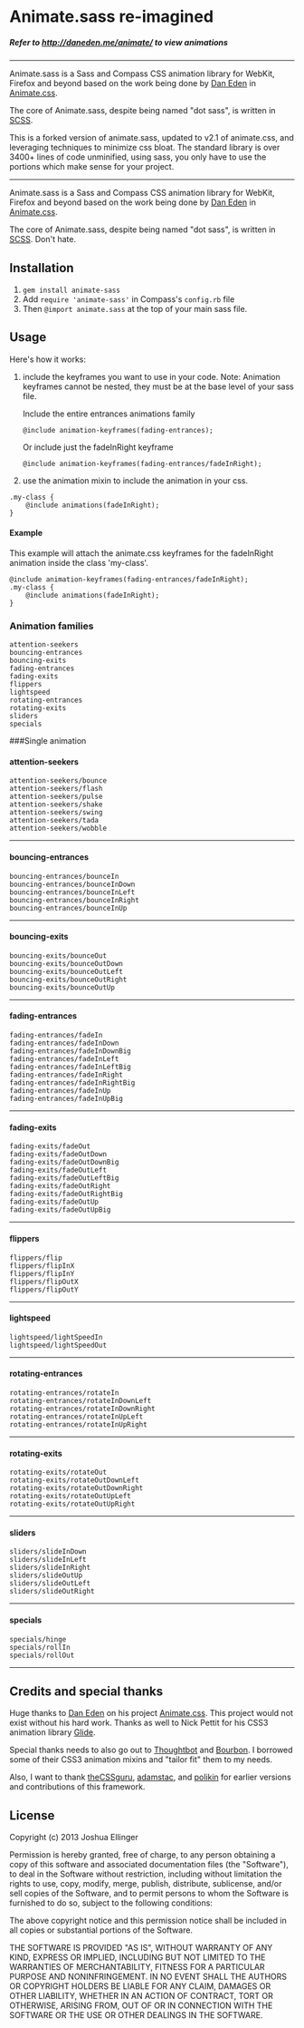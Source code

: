 # Animate.sass re-imagined   
##### Refer to http://daneden.me/animate/ to view animations
----

Animate.sass is a Sass and Compass CSS animation library for WebKit, Firefox and beyond based on the work being done by [Dan Eden](https://github.com/daneden) in [Animate.css](http://daneden.me/animate/).

The core of Animate.sass, despite being named "dot sass", is written in [SCSS](http://en.wikipedia.org/wiki/Scss).

This is a forked version of animate.sass, updated to v2.1 of animate.css, and leveraging techniques to minimize css bloat. The standard library is over 3400+ lines of code unminified, using sass, you only have to use the portions which make sense for your project.

----

Animate.sass is a Sass and Compass CSS animation library for WebKit, Firefox and beyond based on the work being done by [Dan Eden](https://github.com/daneden) in [Animate.css](http://daneden.me/animate/).

The core of Animate.sass, despite being named "dot sass", is written in [SCSS](http://en.wikipedia.org/wiki/Scss). Don't hate.

## Installation

1. `gem install animate-sass`
2. Add `require 'animate-sass'` in Compass's `config.rb` file
3. Then `@import animate.sass` at the top of your main sass file.

## Usage

Here's how it works:    

1. include the keyframes you want to use in your code. 
    Note: Animation keyframes cannot be nested, they must be at the base level of your sass file.   

    Include the entire entrances animations family
    ```
    @include animation-keyframes(fading-entrances); 
    ```
    Or include just the fadeInRight keyframe 
    ```  
    @include animation-keyframes(fading-entrances/fadeInRight);
    ```

2. use the animation mixin to include the animation in your css.
```
.my-class {
    @include animations(fadeInRight);
}
```
#### Example

This example will attach the animate.css keyframes for the fadeInRight animation inside the class 'my-class'.
```
@include animation-keyframes(fading-entrances/fadeInRight);
.my-class {
    @include animations(fadeInRight);
}
```

### Animation families    

`attention-seekers`    
`bouncing-entrances`    
`bouncing-exits`   
`fading-entrances`   
`fading-exits`   
`flippers`   
`lightspeed`   
`rotating-entrances`   
`rotating-exits`   
`sliders`   
`specials`    

###Single animation    

#### attention-seekers
`attention-seekers/bounce`   
`attention-seekers/flash`   
`attention-seekers/pulse`   
`attention-seekers/shake`   
`attention-seekers/swing`   
`attention-seekers/tada`   
`attention-seekers/wobble` 

---

#### bouncing-entrances
`bouncing-entrances/bounceIn`   
`bouncing-entrances/bounceInDown`   
`bouncing-entrances/bounceInLeft`   
`bouncing-entrances/bounceInRight`   
`bouncing-entrances/bounceInUp`   

---

#### bouncing-exits
`bouncing-exits/bounceOut`   
`bouncing-exits/bounceOutDown`   
`bouncing-exits/bounceOutLeft`   
`bouncing-exits/bounceOutRight`   
`bouncing-exits/bounceOutUp`   

---

#### fading-entrances
`fading-entrances/fadeIn`   
`fading-entrances/fadeInDown`   
`fading-entrances/fadeInDownBig`   
`fading-entrances/fadeInLeft`   
`fading-entrances/fadeInLeftBig`    
`fading-entrances/fadeInRight`    
`fading-entrances/fadeInRightBig`    
`fading-entrances/fadeInUp`    
`fading-entrances/fadeInUpBig`     

---

#### fading-exits
`fading-exits/fadeOut`   
`fading-exits/fadeOutDown`   
`fading-exits/fadeOutDownBig`   
`fading-exits/fadeOutLeft`   
`fading-exits/fadeOutLeftBig`    
`fading-exits/fadeOutRight`    
`fading-exits/fadeOutRightBig`    
`fading-exits/fadeOutUp`    
`fading-exits/fadeOutUpBig`     

---

#### flippers    
`flippers/flip`   
`flippers/flipInX`   
`flippers/flipInY`   
`flippers/flipOutX`   
`flippers/flipOutY`        

---

#### lightspeed    
`lightspeed/lightSpeedIn`   
`lightspeed/lightSpeedOut`          

---

#### rotating-entrances    
`rotating-entrances/rotateIn`   
`rotating-entrances/rotateInDownLeft`   
`rotating-entrances/rotateInDownRight`   
`rotating-entrances/rotateInUpLeft`   
`rotating-entrances/rotateInUpRight`       

---

#### rotating-exits    
`rotating-exits/rotateOut`   
`rotating-exits/rotateOutDownLeft`   
`rotating-exits/rotateOutDownRight`   
`rotating-exits/rotateOutUpLeft`   
`rotating-exits/rotateOutUpRight`       

---

#### sliders    
`sliders/slideInDown`   
`sliders/slideInLeft`   
`sliders/slideInRight`   
`sliders/slideOutUp`   
`sliders/slideOutLeft`   
`sliders/slideOutRight`

---

#### specials    
`specials/hinge`   
`specials/rollIn`   
`specials/rollOut` 

---


## Credits and special thanks

Huge thanks to [Dan Eden](https://github.com/daneden) on his project [Animate.css](http://daneden.me/animate/). This project would not exist without his hard work. Thanks as well to Nick Pettit for his CSS3 animation library [Glide](https://github.com/nickpettit/glide).

Special thanks needs to also go out to [Thoughtbot](http://thoughtbot.com/) and [Bourbon](https://github.com/thoughtbot/bourbon). I borrowed some of their CSS3 animation mixins and "tailor fit" them to my needs.

Also, I want to thank [theCSSguru](https://twitter.com/theCSSguru), [adamstac](https://github.com/adamstac), and [polikin](https://github.com/polikin) for earlier versions and contributions of this framework.

## License

Copyright (c) 2013 Joshua Ellinger

Permission is hereby granted, free of charge, to any person obtaining a copy of this software and associated documentation files (the "Software"), to deal in the Software without restriction, including without limitation the rights to use, copy, modify, merge, publish, distribute, sublicense, and/or sell copies of the Software, and to permit persons to whom the Software is furnished to do so, subject to the following conditions:

The above copyright notice and this permission notice shall be included in all copies or substantial portions of the Software.

THE SOFTWARE IS PROVIDED "AS IS", WITHOUT WARRANTY OF ANY KIND, EXPRESS OR IMPLIED, INCLUDING BUT NOT LIMITED TO THE WARRANTIES OF MERCHANTABILITY, FITNESS FOR A PARTICULAR PURPOSE AND NONINFRINGEMENT. IN NO EVENT SHALL THE AUTHORS OR COPYRIGHT HOLDERS BE LIABLE FOR ANY CLAIM, DAMAGES OR OTHER LIABILITY, WHETHER IN AN ACTION OF CONTRACT, TORT OR OTHERWISE, ARISING FROM, OUT OF OR IN CONNECTION WITH THE SOFTWARE OR THE USE OR OTHER DEALINGS IN THE SOFTWARE.
